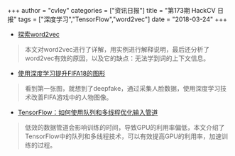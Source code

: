 +++
author = "cvley"
categories = ["资讯日报"]
title = "第173期 HackCV 日报"
tags = ["深度学习","TensorFlow","word2vec"]
date = "2018-03-24"
+++

- [探索word2vec](http://sujayskumar.blogspot.jp/2017/03/exploring-word2vec_3.html?from=hackcv&hmsr=hackcv.com&utm_medium=hackcv.com&utm_source=hackcv.com)

> 本文对word2vec进行了详解，用实例进行解释说明，最后还分析了word2vec有效的原因，以及它的缺点：无法学到词的上下文信息。

- [使用深度学习提升FIFA18的图形](https://towardsdatascience.com/using-deep-learning-to-improve-fifa-18-graphics-529ec44ea37e?from=hackcv&hmsr=hackcv.com&utm_medium=hackcv.com&utm_source=hackcv.com)

> 看到第一张图，就想到了deepfake，通过采集人脸数据，使用深度学习技术改善FIFA游戏中的人物图像。

- [TensorFlow：如何使用队列和多线程优化输入管道](https://blog.metaflow.fr/tensorflow-how-to-optimise-your-input-pipeline-with-queues-and-multi-threading-e7c3874157e0?from=hackcv&hmsr=hackcv.com&utm_medium=hackcv.com&utm_source=hackcv.com)

> 低效的数据管道会影响训练的时间，导致GPU的利用率偏低，本文介绍了TensorFlow中的队列和多线程技术，可以有效提高GPU的利用率，加速训练的过程。

